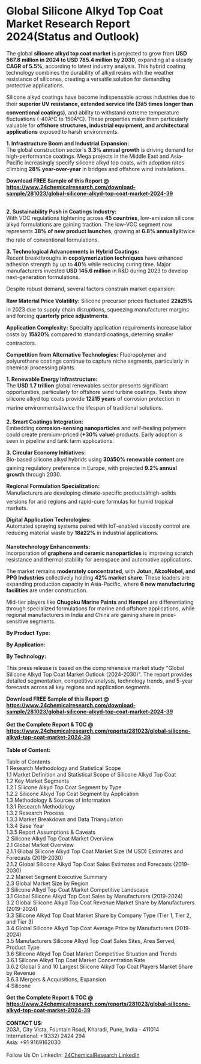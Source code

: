 <h1>Global Silicone Alkyd Top Coat Market Research Report 2024(Status and Outlook)</h1><p>The global <strong>silicone alkyd top coat market</strong> is projected to grow from <strong>USD 567.8 million in 2024 to USD 785.4 million by 2030</strong>, expanding at a steady <strong>CAGR of 5.5%</strong>, according to latest industry analysis. This hybrid coating technology combines the durability of alkyd resins with the weather resistance of silicones, creating a versatile solution for demanding protective applications.</p><p>Silicone alkyd coatings have become indispensable across industries due to their <strong>superior UV resistance, extended service life (3â5 times longer than conventional coatings)</strong>, and ability to withstand extreme temperature fluctuations (-40Â°C to 150Â°C). These properties make them particularly valuable for <strong>offshore structures, industrial equipment, and architectural applications</strong> exposed to harsh environments.</p><p><strong>1. Infrastructure Boom and Industrial Expansion:</strong><br>
The global construction sector's <strong>3.3% annual growth</strong> is driving demand for high-performance coatings. Mega projects in the Middle East and Asia-Pacific increasingly specify silicone alkyd top coats, with adoption rates climbing <strong>28% year-over-year</strong> in bridges and offshore wind installations.</p><div><b>Download FREE Sample of this Report @ 
            <a href="https://www.24chemicalresearch.com/download-sample/281023/global-silicone-alkyd-top-coat-market-2024-39">
            https://www.24chemicalresearch.com/download-sample/281023/global-silicone-alkyd-top-coat-market-2024-39</a></b></div><br><p><strong>2. Sustainability Push in Coatings Industry:</strong><br>
With VOC regulations tightening across <strong>45 countries</strong>, low-emission silicone alkyd formulations are gaining traction. The low-VOC segment now represents <strong>38% of new product launches</strong>, growing at <strong>6.8% annually</strong>âtwice the rate of conventional formulations.</p><p><strong>3. Technological Advancements in Hybrid Coatings:</strong><br>
Recent breakthroughs in <strong>copolymerization techniques</strong> have enhanced adhesion strength by up to <strong>40%</strong> while reducing curing time. Major manufacturers invested <strong>USD 145.6 million</strong> in R&amp;D during 2023 to develop next-generation formulations.</p><p>Despite robust demand, several factors constrain market expansion:</p><p><strong>Raw Material Price Volatility:</strong> Silicone precursor prices fluctuated <strong>22â25%</strong> in 2023 due to supply chain disruptions, squeezing manufacturer margins and forcing <strong>quarterly price adjustments</strong>.</p><p><strong>Application Complexity:</strong> Specialty application requirements increase labor costs by <strong>15â20%</strong> compared to standard coatings, deterring smaller contractors.</p><p><strong>Competition from Alternative Technologies:</strong> Fluoropolymer and polyurethane coatings continue to capture niche segments, particularly in chemical processing plants.</p><p><strong>1. Renewable Energy Infrastructure:</strong><br>
The <strong>USD 1.7 trillion</strong> global renewables sector presents significant opportunities, particularly for offshore wind turbine coatings. Tests show silicone alkyd top coats provide <strong>12â15 years</strong> of corrosion protection in marine environmentsâtwice the lifespan of traditional solutions.</p><p><strong>2. Smart Coatings Integration:</strong><br>
Embedding <strong>corrosion-sensing nanoparticles</strong> and self-healing polymers could create premium-priced (<strong>+30% value</strong>) products. Early adoption is seen in pipeline and tank farm applications.</p><p><strong>3. Circular Economy Initiatives:</strong><br>
Bio-based silicone alkyd hybrids using <strong>30â50% renewable content</strong> are gaining regulatory preference in Europe, with projected <strong>9.2% annual growth</strong> through 2030.</p><p><strong>Regional Formulation Specialization:</strong><br>
	Manufacturers are developing climate-specific productsâhigh-solids versions for arid regions and rapid-cure formulas for humid tropical markets.</p><p><strong>Digital Application Technologies:</strong><br>
	Automated spraying systems paired with IoT-enabled viscosity control are reducing material waste by <strong>18â22%</strong> in industrial applications.</p><p><strong>Nanotechnology Enhancements:</strong><br>
	Incorporation of <strong>graphene and ceramic nanoparticles</strong> is improving scratch resistance and thermal stability for aerospace and automotive applications.</p><p>The market remains <strong>moderately concentrated</strong>, with <strong>Jotun, AkzoNobel, and PPG Industries</strong> collectively holding <strong>42% market share</strong>. These leaders are expanding production capacity in Asia-Pacific, where <strong>6 new manufacturing facilities</strong> are under construction.</p><p>Mid-tier players like <strong>Chugoku Marine Paints</strong> and <strong>Hempel</strong> are differentiating through specialized formulations for marine and offshore applications, while regional manufacturers in India and China are gaining share in price-sensitive segments.</p><p><strong>By Product Type:</strong></p><p><strong>By Application:</strong></p><p><strong>By Technology:</strong></p><p>This press release is based on the comprehensive market study "Global Silicone Alkyd Top Coat Market Outlook (2024-2030)". The report provides detailed segmentation, competitive analysis, technology trends, and 5-year forecasts across all key regions and application segments.</p><div><b>Download FREE Sample of this Report @ 
            <a href="https://www.24chemicalresearch.com/download-sample/281023/global-silicone-alkyd-top-coat-market-2024-39">
            https://www.24chemicalresearch.com/download-sample/281023/global-silicone-alkyd-top-coat-market-2024-39</a></b></div><br><div><b>Get the Complete Report & TOC @ 
            <a href="https://www.24chemicalresearch.com/reports/281023/global-silicone-alkyd-top-coat-market-2024-39">
            https://www.24chemicalresearch.com/reports/281023/global-silicone-alkyd-top-coat-market-2024-39</a></b></div><br>
            <b>Table of Content:</b><p>Table of Contents<br />
 1 Research Methodology and Statistical Scope<br />
 1.1 Market Definition and Statistical Scope of Silicone Alkyd Top Coat<br />
 1.2 Key Market Segments<br />
 1.2.1 Silicone Alkyd Top Coat Segment by Type<br />
 1.2.2 Silicone Alkyd Top Coat Segment by Application<br />
 1.3 Methodology & Sources of Information<br />
 1.3.1 Research Methodology<br />
 1.3.2 Research Process<br />
 1.3.3 Market Breakdown and Data Triangulation<br />
 1.3.4 Base Year<br />
 1.3.5 Report Assumptions & Caveats<br />
 2 Silicone Alkyd Top Coat Market Overview<br />
 2.1 Global Market Overview<br />
 2.1.1 Global Silicone Alkyd Top Coat Market Size (M USD) Estimates and Forecasts (2019-2030)<br />
 2.1.2 Global Silicone Alkyd Top Coat Sales Estimates and Forecasts (2019-2030)<br />
 2.2 Market Segment Executive Summary<br />
 2.3 Global Market Size by Region<br />
 3 Silicone Alkyd Top Coat Market Competitive Landscape<br />
 3.1 Global Silicone Alkyd Top Coat Sales by Manufacturers (2019-2024)<br />
 3.2 Global Silicone Alkyd Top Coat Revenue Market Share by Manufacturers (2019-2024)<br />
 3.3 Silicone Alkyd Top Coat Market Share by Company Type (Tier 1, Tier 2, and Tier 3)<br />
 3.4 Global Silicone Alkyd Top Coat Average Price by Manufacturers (2019-2024)<br />
 3.5 Manufacturers Silicone Alkyd Top Coat Sales Sites, Area Served, Product Type<br />
 3.6 Silicone Alkyd Top Coat Market Competitive Situation and Trends<br />
 3.6.1 Silicone Alkyd Top Coat Market Concentration Rate<br />
 3.6.2 Global 5 and 10 Largest Silicone Alkyd Top Coat Players Market Share by Revenue<br />
 3.6.3 Mergers & Acquisitions, Expansion<br />
 4 Silicone </p><div><b>Get the Complete Report & TOC @ 
            <a href="https://www.24chemicalresearch.com/reports/281023/global-silicone-alkyd-top-coat-market-2024-39">
            https://www.24chemicalresearch.com/reports/281023/global-silicone-alkyd-top-coat-market-2024-39</a></b></div><br><b>CONTACT US:</b><br>
            203A, City Vista, Fountain Road, Kharadi, Pune, India - 411014<br>
            International: +1(332) 2424 294<br>
            Asia: +91 9169162030 <br><br>
            Follow Us On LinkedIn: <a href="https://www.linkedin.com/company/24chemicalresearch/">24ChemicalResearch LinkedIn</a>